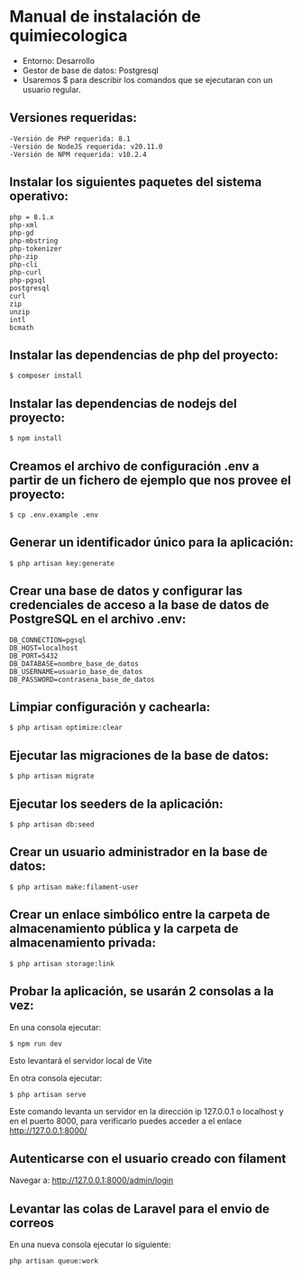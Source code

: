 # Manual de instalación de quimiecologica

* Entorno: Desarrollo
* Gestor de base de datos: Postgresql
* Usaremos $ para describir los comandos que se ejecutaran con un usuario regular.

## Versiones requeridas:

    -Versión de PHP requerida: 8.1
    -Versión de NodeJS requerida: v20.11.0
    -Versión de NPM requerida: v10.2.4

## Instalar los siguientes paquetes del sistema operativo:

    php = 8.1.x
    php-xml
    php-gd
    php-mbstring
    php-tokenizer
    php-zip
    php-cli
    php-curl
    php-pgsql
    postgresql
    curl
    zip
    unzip
    intl
    bcmath

## Instalar las dependencias de php del proyecto:

    $ composer install

## Instalar las dependencias de nodejs del proyecto:

    $ npm install

## Creamos el archivo de configuración .env a partir de un fichero de ejemplo que nos provee el proyecto:

    $ cp .env.example .env

## Generar un identificador único para la aplicación:

    $ php artisan key:generate

## Crear una base de datos y configurar las credenciales de acceso a la base de datos de PostgreSQL en el archivo .env:

    DB_CONNECTION=pgsql
    DB_HOST=localhost
    DB_PORT=5432
    DB_DATABASE=nombre_base_de_datos
    DB_USERNAME=usuario_base_de_datos
    DB_PASSWORD=contrasena_base_de_datos

## Limpiar configuración y cachearla:

    $ php artisan optimize:clear

## Ejecutar las migraciones de la base de datos:

    $ php artisan migrate

## Ejecutar los seeders de la aplicación:

    $ php artisan db:seed

## Crear un usuario administrador en la base de datos:

    $ php artisan make:filament-user

## Crear un enlace simbólico entre la carpeta de almacenamiento pública y la carpeta de almacenamiento privada:

    $ php artisan storage:link

## Probar la aplicación, se usarán 2 consolas a la vez:

En una consola ejecutar:

    $ npm run dev

Esto levantará el servidor local de Vite

En otra consola ejecutar:

    $ php artisan serve

Este comando levanta un servidor en la dirección ip 127.0.0.1 o localhost y en
el puerto 8000, para verificarlo puedes acceder a el enlace http://127.0.0.1:8000/

## Autenticarse con el usuario creado con filament

Navegar a: http://127.0.0.1:8000/admin/login

## Levantar las colas de Laravel para el envio de correos

En una nueva consola ejecutar lo siguiente:

```bash
php artisan queue:work
```